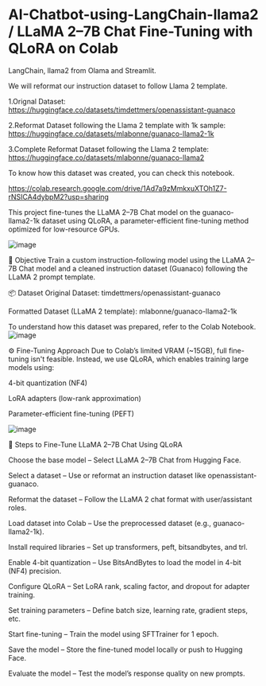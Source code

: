 # AI-Chatbot-using-LangChain-llama2 / LLaMA 2–7B Chat Fine-Tuning with QLoRA on Colab

LangChain, llama2 from Olama and Streamlit.

We will reformat our instruction dataset to follow Llama 2 template.

1.Orignal Dataset: https://huggingface.co/datasets/timdettmers/openassistant-guanaco

2.Reformat Dataset following the Llama 2 template with 1k sample: https://huggingface.co/datasets/mlabonne/guanaco-llama2-1k

3.Complete Reformat Dataset following the Llama 2 template: https://huggingface.co/datasets/mlabonne/guanaco-llama2

To know how this dataset was created, you can check this notebook.

https://colab.research.google.com/drive/1Ad7a9zMmkxuXTOh1Z7-rNSICA4dybpM2?usp=sharing


This project fine-tunes the LLaMA 2–7B Chat model on the guanaco-llama2-1k dataset using QLoRA, a parameter-efficient fine-tuning method optimized for low-resource GPUs.

![image](https://github.com/user-attachments/assets/5e3495dd-fd3f-4563-99be-8bd334eb4a43)


🧠 Objective
Train a custom instruction-following model using the LLaMA 2–7B Chat model and a cleaned instruction dataset (Guanaco) following the LLaMA 2 prompt template.



📦 Dataset
Original Dataset: timdettmers/openassistant-guanaco

Formatted Dataset (LLaMA 2 template): mlabonne/guanaco-llama2-1k

To understand how this dataset was prepared, refer to the Colab Notebook.
![image](https://github.com/user-attachments/assets/4540d3be-daf9-412f-9520-ed4b86316ba9)




⚙️ Fine-Tuning Approach
Due to Colab’s limited VRAM (~15GB), full fine-tuning isn't feasible. Instead, we use QLoRA, which enables training large models using:

4-bit quantization (NF4)

LoRA adapters (low-rank approximation)

Parameter-efficient fine-tuning (PEFT)

![image](https://github.com/user-attachments/assets/4cd920b4-3229-4253-beaa-5b5177a35d3f)





🔧 Steps to Fine-Tune LLaMA 2–7B Chat Using QLoRA

Choose the base model – Select LLaMA 2–7B Chat from Hugging Face.

Select a dataset – Use or reformat an instruction dataset like openassistant-guanaco.

Reformat the dataset – Follow the LLaMA 2 chat format with user/assistant roles.

Load dataset into Colab – Use the preprocessed dataset (e.g., guanaco-llama2-1k).

Install required libraries – Set up transformers, peft, bitsandbytes, and trl.

Enable 4-bit quantization – Use BitsAndBytes to load the model in 4-bit (NF4) precision.

Configure QLoRA – Set LoRA rank, scaling factor, and dropout for adapter training.

Set training parameters – Define batch size, learning rate, gradient steps, etc.

Start fine-tuning – Train the model using SFTTrainer for 1 epoch.

Save the model – Store the fine-tuned model locally or push to Hugging Face.

Evaluate the model – Test the model’s response quality on new prompts.







